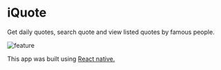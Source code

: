# iQuote
Get daily quotes, search quote and view listed quotes by famous people.

![feature](https://user-images.githubusercontent.com/11080725/28737668-47e80f3e-73f8-11e7-8354-ff955da42f95.png)

This app was built using [React native.](https://facebook.github.io/react-native/)
